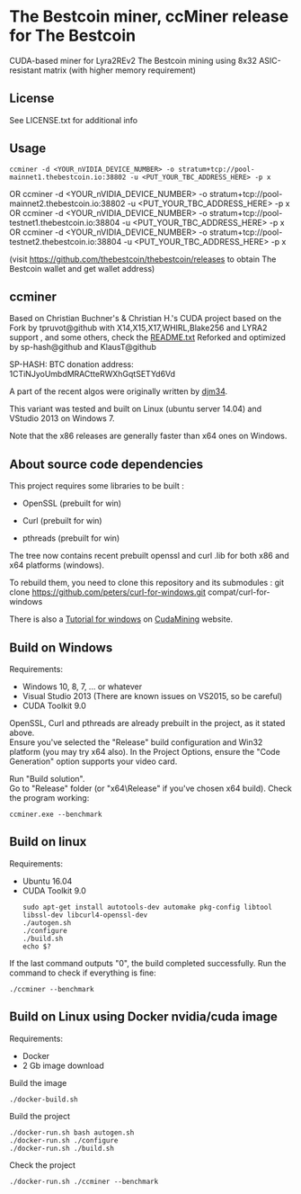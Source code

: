 The Bestcoin miner, ccMiner release for The Bestcoin
====================================================

CUDA-based miner for Lyra2REv2 The Bestcoin mining using 8x32 ASIC-resistant matrix (with higher memory requirement)

License
-------

See LICENSE.txt for additional info

Usage
-----

    ccminer -d <YOUR_nVIDIA_DEVICE_NUMBER> -o stratum+tcp://pool-mainnet1.thebestcoin.io:38802 -u <PUT_YOUR_TBC_ADDRESS_HERE> -p x
OR
    ccminer -d <YOUR_nVIDIA_DEVICE_NUMBER> -o stratum+tcp://pool-mainnet2.thebestcoin.io:38802 -u <PUT_YOUR_TBC_ADDRESS_HERE> -p x
OR
    ccminer -d <YOUR_nVIDIA_DEVICE_NUMBER> -o stratum+tcp://pool-testnet1.thebestcoin.io:38804 -u <PUT_YOUR_TBC_ADDRESS_HERE> -p x
OR
    ccminer -d <YOUR_nVIDIA_DEVICE_NUMBER> -o stratum+tcp://pool-testnet2.thebestcoin.io:38804 -u <PUT_YOUR_TBC_ADDRESS_HERE> -p x

(visit https://github.com/thebestcoin/thebestcoin/releases to obtain The Bestcoin wallet and get wallet address)

ccminer
-------

Based on Christian Buchner's &amp; Christian H.'s CUDA project
based on the Fork by tpruvot@github with X14,X15,X17,WHIRL,Blake256 and LYRA2 support , and some others, check the [README.txt](README.txt)
Reforked and optimized by sp-hash@github and KlausT@github 

SP-HASH: BTC donation address: 1CTiNJyoUmbdMRACtteRWXhGqtSETYd6Vd

A part of the recent algos were originally written by [djm34](https://github.com/djm34).

This variant was tested and built on Linux (ubuntu server 14.04) and VStudio 2013 on Windows 7.

Note that the x86 releases are generally faster than x64 ones on Windows.

About source code dependencies
------------------------------

This project requires some libraries to be built :

- OpenSSL (prebuilt for win)

- Curl (prebuilt for win)

- pthreads (prebuilt for win)

The tree now contains recent prebuilt openssl and curl .lib for both x86 and x64 platforms (windows).

To rebuild them, you need to clone this repository and its submodules :
    git clone https://github.com/peters/curl-for-windows.git compat/curl-for-windows

There is also a [Tutorial for windows](http://cudamining.co.uk/url/tutorials/id/3) on [CudaMining](http://cudamining.co.uk) website.

Build on Windows
----------------

Requirements:
* Windows 10, 8, 7, ... or whatever
* Visual Studio 2013 (There are known issues on VS2015, so be careful)
* CUDA Toolkit 9.0

OpenSSL, Curl and pthreads are already prebuilt in the project, as it stated above.  
Ensure you've selected the "Release" build configuration and Win32 platform (you may try x64 also).
In the Project Options, ensure the "Code Generation" option supports your video card.

Run "Build solution".  
Go to "Release" folder (or "x64\Release" if you've chosen x64 build). Check the program working:

    ccminer.exe --benchmark

Build on linux
--------------

Requirements:
* Ubuntu 16.04
* CUDA Toolkit 9.0
    ```
    sudo apt-get install autotools-dev automake pkg-config libtool libssl-dev libcurl4-openssl-dev
    ./autogen.sh
    ./configure
    ./build.sh
    echo $?
    ```

If the last command outputs "0", the build completed successfully. Run the command to check if everything is fine:

    ./ccminer --benchmark

Build on Linux using Docker nvidia/cuda image
---------------------------------------------

Requirements:

* Docker
* 2 Gb image download

Build the image

    ./docker-build.sh

Build the project

    ./docker-run.sh bash autogen.sh
    ./docker-run.sh ./configure
    ./docker-run.sh ./build.sh

Check the project

    ./docker-run.sh ./ccminer --benchmark
